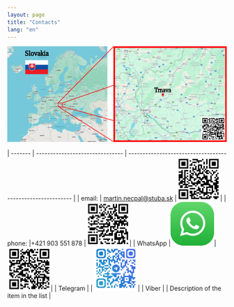 ```yaml
---
layout: page
title: "Contacts"
lang: "en"
---
```


<a href="https://www.google.com/maps/place/Materi%C3%A1lovotechnologick%C3%A1+fakulta+STU/@48.3736654,17.5769066,16z/data=!4m10!1m2!2m1!1smtf!3m6!1s0x476ca0803adb09af:0xd9720bfe8b034517!8m2!3d48.3730366!4d17.5738786!15sCgNtdGYiA4gBAZIBB2NvbGxlZ2XgAQA!16s%2Fg%2F121rk0f4?entry=ttu&g_ep=EgoyMDI0MTIwOC4wIKXMDSoASAFQAw%3D%3D" target="_blank"><img src="/assets/images/mapa.svg" alt="Description of Image" width="1000"></a>


| -------   | ------------------------------- | ---------------------------------------------------------- |
| email:    | [martin.necpal@stuba.sk](mailto:martin.necpal@stuba.sk) |<a href="/assets/images/mail%20draft.png" target="_blank"><img src="/assets/images/mail%20draft.png" alt="Email icon" width="100"></a>|
| phone:    |+421 903 551 878                 |<a href="/assets/images/Phone%20call.png" target="_blank"><img src="/assets/images/Phone%20call.png" alt="Phone icon" width="100"></a>|
| WhatsApp  |<img src="/assets/images/whatsAppLogo.svg" alt="WhatsApp logo" width="100">|<a href="/assets/images/Vatsap.png" target="_blank"><img src="/assets/images/Vatsap.png" alt="WhatsApp QR code" width="100"></a>|
| Telegram  |                                 | <a href="/assets/images/telegram.jpg" target="_blank"><img src="/assets/images/telegram.jpg" alt="Telegram QR code" width="100"></a>|
| Viber     |                                 | Description of the item in the list                          |
